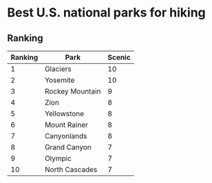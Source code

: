 # Best U.S. national parks for hiking

## Ranking

| Ranking | Park | Scenic |
|---|---|---|
| 1 | Glaciers | 10 
| 2 | Yosemite | 10
| 3 | Rockey Mountain | 9
| 4 | Zion | 8
| 5 | Yellowstone | 8
| 6 | Mount Rainer | 8
| 7 | Canyonlands | 8
| 8 | Grand Canyon | 7
| 9 | Olympic | 7
| 10 | North Cascades | 7
